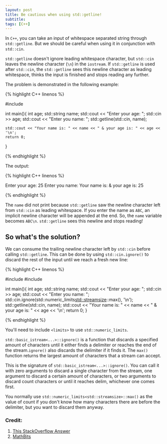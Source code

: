 ```yaml
---
layout: post
title: Be cautious when using std::getline!
subtitle: 
tags: [C++]
---
```


In ``C++``, you can take an input of whitespace separated string through ``std::getline``. But we should be careful when using it in conjunction with ``std::cin``.

``std::getline`` doesn't ignore leading whitespace character, but ``std::cin`` leaves the newline character (``\n``) in the ``iostream``. If ``std::getline`` is used after ``std::cin``, the ``std::getline`` sees this newline character as leading whitespace, thinks the input is finished and stops reading any further. 

The problem is demonstrated in the following example:

{% highlight C++ linenos %}

#include <iostream>

int main(){
    int age;
    std::string name;
    std::cout << "Enter your age: ";
    std::cin >> age;
    std::cout << "Enter you name: ";
    std::getline(std::cin, name);

    std::cout << "Your name is: " << name << " & your age is: " << age << '\n';
    return 0;
}

{% endhighlight %}

The output:

{% highlight C++ linenos %}

Enter your age: 25
Enter you name: Your name is:  & your age is: 25                                

{% endhighlight %}

The ``name`` did not print because ``std::getline`` saw the newline character left from ``std::cin`` as leading whitespace. If you enter the name as ``ABC``, an implicit newline character will be appended at the end. So, the ``name`` variable becomes ``ABC\n``. ``std::getline`` sees this newline and stops reading!

## So what's the solution?

We can consume the trailing newline character left by ``std::cin`` before calling ``std::getline``. This can be done by using ``std::cin.ignore()`` to discard the rest of the input until we reach a fresh new line:

{% highlight C++ linenos %}

#include <iostream>
#include <limits>

int main(){
    int age;
    std::string name;
    std::cout << "Enter your age: ";
    std::cin >> age;
    std::cout << "Enter you name: ";
    std::cin.ignore(std::numeric_limits<std::streamsize>::max(), '\n');
    std::getline(std::cin, name);
    std::cout << "Your name is: " << name << " & your age is: " << age << '\n';
    return 0;
}

{% endhighlight %}

You'll need to include ``<limits>`` to use ``std::numeric_limits``. 

``std::basic_istream<...>::ignore()`` is a function that discards a specified amount of characters until it either finds a delimiter or reaches the end of the stream.``ignore()`` also discards the delimiter if it finds it. The ``max()`` function returns the largest amount of characters that a stream can accept.

This is the signature of ``std::basic_istream<...>::ignore()``. You can call it with zero arguments to discard a single character from the stream, one argument to discard a certain amount of characters, or two arguments to discard count characters or until it reaches delim, whichever one comes first. 

You normally use ``std::numeric_limits<std::streamsize>::max()`` as the value of count if you don't know how many characters there are before the delimiter, but you want to discard them anyway.

### Credit:
1. [This StackOverflow Answer](https://stackoverflow.com/a/21567292/7261925)
2. [MathBits](https://mathbits.com/MathBits/CompSci/APstrings/APgetline.htm)